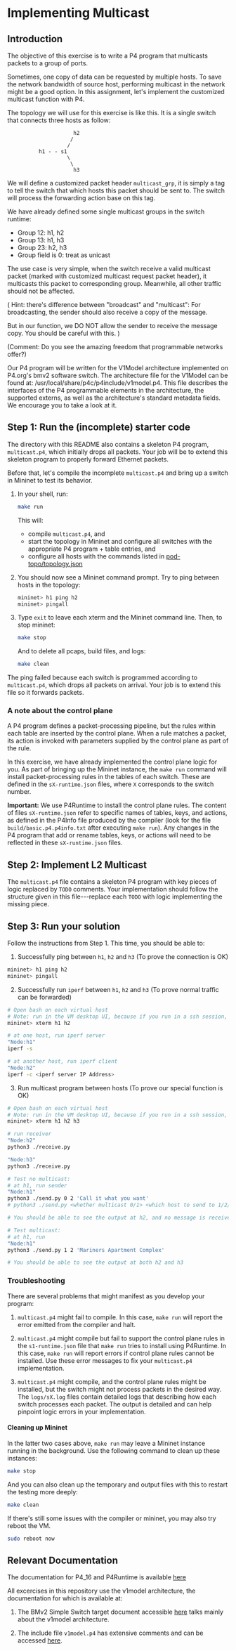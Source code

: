 # Implementing Multicast

## Introduction

The objective of this exercise is to write a P4 program that multicasts packets to a group of ports.

Sometimes, one copy of data can be requested by multiple hosts. To save the network bandwidth of source host, performing multicast in the network might be a good option. In this assignment, let's implement the customized multicast function with P4. 

The topology we will use for this exercise is like this. It is a single switch that connects three hosts as follow:

                         h2
                        /
                       /
              h1 - - s1
                       \
                        \
                         h3

We will define a customized packet header `multicast_grp`, it is simply a tag to tell the switch that which hosts this packet should be sent to. The switch will process the forwarding action base on this tag.

We have already defined some single multicast groups in the switch runtime: 
- Group 12: h1, h2
- Group 13: h1, h3
- Group 23: h2, h3
- Group field is 0: treat as unicast

The use case is very simple, when the switch receive a valid multicast packet (marked with customized multicast request packet header), it multicasts this packet to corresponding group. Meanwhile, all other traffic should not be affected.

(
   Hint: there's difference between "broadcast" and "multicast": For broadcasting, the sender should also receive a copy of the message. 

   But in our function, we DO NOT allow the sender to receive the message copy. You should be careful with this.
)

(Comment: Do you see the amazing freedom that programmable networks offer?)

Our P4 program will be written for the V1Model architecture implemented on
P4.org's bmv2 software switch. The architecture file for the V1Model can be
found at: /usr/local/share/p4c/p4include/v1model.p4. This file describes the
interfaces of the P4 programmable elements in the architecture, the supported
externs, as well as the architecture's standard metadata fields. We encourage
you to take a look at it.

## Step 1: Run the (incomplete) starter code

The directory with this README also contains a skeleton P4 program,
`multicast.p4`, which initially drops all packets. Your job will be to extend
this skeleton program to properly forward Ethernet packets.

Before that, let's compile the incomplete `multicast.p4` and bring up a switch
in Mininet to test its behavior.

1. In your shell, run:
   ```bash
   make run
   ```
   This will:
   * compile `multicast.p4`, and
   * start the topology in Mininet and configure all switches with
   the appropriate P4 program + table entries, and
   * configure all hosts with the commands listed in
   [pod-topo/topology.json](./pod-topo/topology.json)

2. You should now see a Mininet command prompt. Try to ping between
   hosts in the topology:
   ```bash
   mininet> h1 ping h2
   mininet> pingall
   ```
3. Type `exit` to leave each xterm and the Mininet command line.
   Then, to stop mininet:
   ```bash
   make stop
   ```
   And to delete all pcaps, build files, and logs:
   ```bash
   make clean
   ```

The ping failed because each switch is programmed according to `multicast.p4`,
which drops all packets on arrival. Your job is to extend this file so it
forwards packets.

### A note about the control plane

A P4 program defines a packet-processing pipeline, but the rules within each
table are inserted by the control plane. When a rule matches a packet, its
action is invoked with parameters supplied by the control plane as part of the
rule.

In this exercise, we have already implemented the control plane logic for you.
As part of bringing up the Mininet instance, the `make run` command will install
packet-processing rules in the tables of each switch. These are defined in the
`sX-runtime.json` files, where `X` corresponds to the switch number.

**Important:** We use P4Runtime to install the control plane rules. The
content of files `sX-runtime.json` refer to specific names of tables, keys, and
actions, as defined in the P4Info file produced by the compiler (look for the
file `build/basic.p4.p4info.txt` after executing `make run`). Any changes in the P4
program that add or rename tables, keys, or actions will need to be reflected in
these `sX-runtime.json` files.

## Step 2: Implement L2 Multicast

The `multicast.p4` file contains a skeleton P4 program with key pieces of logic
replaced by `TODO` comments. Your implementation should follow the structure
given in this file---replace each `TODO` with logic implementing the missing
piece.

## Step 3: Run your solution

Follow the instructions from Step 1. This time, you should be able to:

1. Successfully ping between `h1`, `h2` and `h3` (To prove the connection is OK)
```bash
mininet> h1 ping h2
mininet> pingall
```
2. Successfully run `iperf` between `h1`, `h2` and `h3` (To prove normal traffic can be forwarded)
```bash
# Open bash on each virtual host
# Note: run in the VM desktop UI, because if you run in a ssh session, there will be error of "no display".
mininet> xterm h1 h2

# at one host, run iperf server
"Node:h1"
iperf -s

# at another host, run iperf client
"Node:h2"
iperf -c <iperf server IP Address>
```
3. Run multicast program between hosts (To prove our special function is OK)
```bash
# Open bash on each virtual host
# Note: run in the VM desktop UI, because if you run in a ssh session, there will be error of "no display".
mininet> xterm h1 h2 h3

# run receiver
"Node:h2"
python3 ./receive.py

"Node:h3"
python3 ./receive.py

# Test no multicast:
# at h1, run sender
"Node:h1"
python3 ./send.py 0 2 'Call it what you want'
# python3 ./send.py <whether multicast 0/1> <which host to send to 1/2/3> <message content>

# You should be able to see the output at h2, and no message is received at h3

# Test multicast:
# at h1, run
"Node:h1"
python3 ./send.py 1 2 'Mariners Apartment Complex'

# You should be able to see the output at both h2 and h3
```

### Troubleshooting

There are several problems that might manifest as you develop your program:

1. `multicast.p4` might fail to compile. In this case, `make run` will
report the error emitted from the compiler and halt.

2. `multicast.p4` might compile but fail to support the control plane rules in
the `s1-runtime.json` file that `make run` tries to install using P4Runtime. In
this case, `make run` will report errors if control plane rules cannot be
installed. Use these error messages to fix your `multicast.p4` implementation.

3. `multicast.p4` might compile, and the control plane rules might be installed,
but the switch might not process packets in the desired way. The `logs/sX.log`
files contain detailed logs that describing how each switch processes each
packet. The output is detailed and can help pinpoint logic errors in your
implementation.

#### Cleaning up Mininet

In the latter two cases above, `make run` may leave a Mininet instance
running in the background. Use the following command to clean up
these instances:

```bash
make stop
```

And you can also clean up the temporary and output files with this to restart the testing more deeply:

```bash
make clean
```

If there's still some issues with the compiler or mininet, you may also try reboot the VM. 

```bash
sudo reboot now
```

## Relevant Documentation

The documentation for P4_16 and P4Runtime is available [here](https://p4.org/specs/)

All excercises in this repository use the v1model architecture, the documentation for which is available at:

1. The BMv2 Simple Switch target document accessible [here](https://github.com/p4lang/behavioral-model/blob/master/docs/simple_switch.md) talks mainly about the v1model architecture.

2. The include file `v1model.p4` has extensive comments and can be accessed [here](https://github.com/p4lang/p4c/blob/master/p4include/v1model.p4).